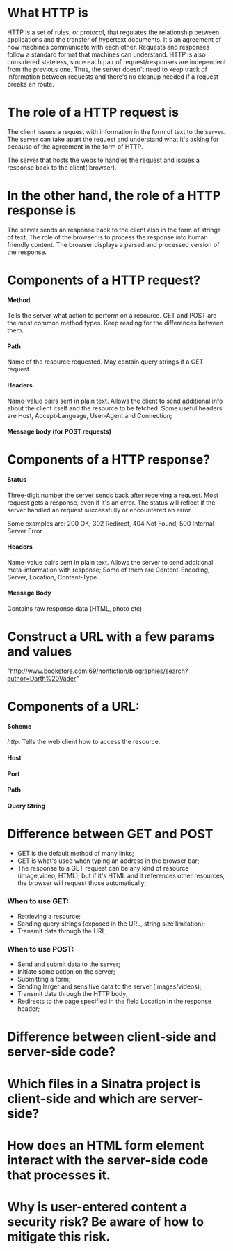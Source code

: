 # What HTTP is

HTTP is a set of rules, or protocol, that regulates the relationship between applications and the transfer of hypertext documents. It's an agreement of how machines communicate with each other. Requests and responses follow a standard format that machines can understand. HTTP is also considered stateless, since each pair of request/responses are independent from the previous one. Thus, the server doesn't need to keep track of information between requests and there's no cleanup needed if a request breaks en route.

# The role of a HTTP request is

The client issues a request with information in the form of text to the server. The server can take apart the request and understand what it's asking for because of the agreement in the form of HTTP.

The server that hosts the website handles the request and issues a response back to the client( browser).

# In the other hand, the role of a HTTP response is

The server sends an response back to the client also in the form of strings of text. The role of the browser is to process the response into human friendly content. The browser displays a parsed and processed version of the response.

# Components of a HTTP request?

#### Method

Tells the server what action to perform on a resource. GET and POST are the most common method types. Keep reading for the differences between them.

#### Path

Name of the resource requested. May contain query strings if a GET request.

#### Headers

Name-value pairs sent in plain text. Allows the client to send additional info about the client itself and the resource to be fetched. Some useful headers are Host, Accept-Language, User-Agent and Connection;

#### Message body (for POST requests)



# Components of a HTTP response?

#### Status

Three-digit number the server sends back after receiving a request. Most request gets a response, even if it's an error. The status will reflect if the server handled an request successfully or encountered an error.

Some examples are: 200 OK, 302 Redirect, 404 Not Found, 500 Internal Server Error

#### Headers

Name-value pairs sent in plain text. Allows the server to send additional meta-information with response; Some of them are Content-Encoding, Server, Location, Content-Type.

#### Message Body

Contains raw response data (HTML, photo etc)


# Construct a URL with a few params and values

"http://www.bookstore.com:69/nonfiction/biographies/search?author=Darth%20Vader"

# Components of a URL:

#### Scheme

*http*. Tells the web client how to access the resource.
#### Host
#### Port
#### Path
#### Query String

# Difference between GET and POST
- GET is the default method of many links;
- GET is what's used when typing an address in the browser bar;
- The response to a GET request can be any kind of resource (image,video, HTML), but if it's HTML and it references other resources, the browser will request those automatically;

### When to use GET:
- Retrieving a resource;
- Sending query strings (exposed in the URL, string size limitation);
- Transmit data through the URL;

### When to use POST:
- Send and submit data to the server;
- Initiate some action on the server;
- Submitting a form;
- Sending larger and sensitive data to the server (images/videos);
- Transmit data through the HTTP body;
- Redirects to the page specified in the field Location in the response header;



# Difference between client-side and server-side code?

# Which files in a Sinatra project is client-side and which are server-side?

# How does an HTML form element interact with the server-side code that processes it.

# Why is user-entered content a security risk? Be aware of how to mitigate this risk.


